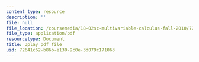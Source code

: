 ```yaml
---
content_type: resource
description: ''
file: null
file_location: /coursemedia/18-02sc-multivariable-calculus-fall-2010/72641c62b86be1309c0e3d079c171063_9rVojYcPeoU.pdf
file_type: application/pdf
resourcetype: Document
title: 3play pdf file
uid: 72641c62-b86b-e130-9c0e-3d079c171063
---
```

